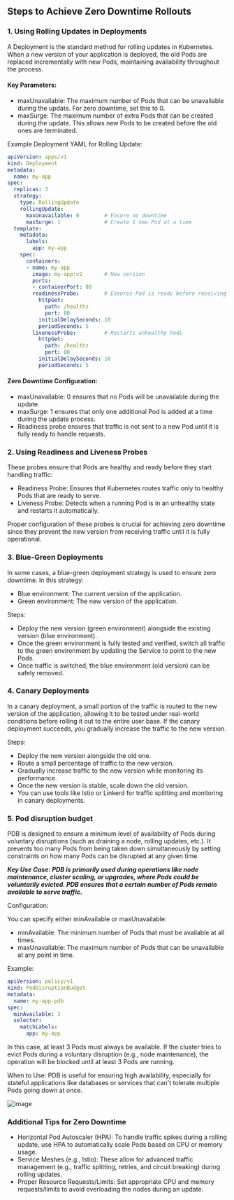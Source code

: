 ## Steps to Achieve Zero Downtime Rollouts

### 1. Using Rolling Updates in Deployments
A Deployment is the standard method for rolling updates in Kubernetes. When a new version of your application is deployed, the old Pods are replaced incrementally with new Pods, maintaining availability throughout the process.

#### Key Parameters:

- maxUnavailable: The maximum number of Pods that can be unavailable during the update. For zero downtime, set this to 0.
- maxSurge: The maximum number of extra Pods that can be created during the update. This allows new Pods to be created before the old ones are terminated.

Example Deployment YAML for Rolling Update:

```yaml
apiVersion: apps/v1
kind: Deployment
metadata:
  name: my-app
spec:
  replicas: 3
  strategy:
    type: RollingUpdate
    rollingUpdate:
      maxUnavailable: 0        # Ensure no downtime
      maxSurge: 1              # Create 1 new Pod at a time
  template:
    metadata:
      labels:
        app: my-app
    spec:
      containers:
      - name: my-app
        image: my-app:v2       # New version
        ports:
        - containerPort: 80
        readinessProbe:        # Ensures Pod is ready before receiving traffic
          httpGet:
            path: /healthz
            port: 80
          initialDelaySeconds: 10
          periodSeconds: 5
        livenessProbe:         # Restarts unhealthy Pods
          httpGet:
            path: /healthz
            port: 80
          initialDelaySeconds: 10
          periodSeconds: 5
```
#### Zero Downtime Configuration:
- maxUnavailable: 0 ensures that no Pods will be unavailable during the update.
- maxSurge: 1 ensures that only one additional Pod is added at a time during the update process.
- Readiness probe ensures that traffic is not sent to a new Pod until it is fully ready to handle requests.

### 2. Using Readiness and Liveness Probes
These probes ensure that Pods are healthy and ready before they start handling traffic:

- Readiness Probe: Ensures that Kubernetes routes traffic only to healthy Pods that are ready to serve.
- Liveness Probe: Detects when a running Pod is in an unhealthy state and restarts it automatically.

Proper configuration of these probes is crucial for achieving zero downtime since they prevent the new version from receiving traffic until it is fully operational.

### 3. Blue-Green Deployments
In some cases, a blue-green deployment strategy is used to ensure zero downtime. In this strategy:

- Blue environment: The current version of the application.
- Green environment: The new version of the application.

Steps:

- Deploy the new version (green environment) alongside the existing version (blue environment).
- Once the green environment is fully tested and verified, switch all traffic to the green environment by updating the Service to point to the new Pods.
- Once traffic is switched, the blue environment (old version) can be safely removed.

### 4. Canary Deployments
In a canary deployment, a small portion of the traffic is routed to the new version of the application, allowing it to be tested under real-world conditions before rolling it out to the entire user base. If the canary deployment succeeds, you gradually increase the traffic to the new version.

Steps:

- Deploy the new version alongside the old one.
- Route a small percentage of traffic to the new version.
- Gradually increase traffic to the new version while monitoring its performance.
- Once the new version is stable, scale down the old version.
- You can use tools like Istio or Linkerd for traffic splitting and monitoring in canary deployments.

### 5. Pod disruption budget
PDB is designed to ensure a minimum level of availability of Pods during voluntary disruptions (such as draining a node, rolling updates, etc.). It prevents too many Pods from being taken down simultaneously by setting constraints on how many Pods can be disrupted at any given time.

***Key Use Case: PDB is primarily used during operations like node maintenance, cluster scaling, or upgrades, where Pods could be voluntarily evicted. PDB ensures that a certain number of Pods remain available to serve traffic.***

Configuration:

You can specify either minAvailable or maxUnavailable:

- minAvailable: The minimum number of Pods that must be available at all times.
- maxUnavailable: The maximum number of Pods that can be unavailable at any point in time.

Example:

```yaml
apiVersion: policy/v1
kind: PodDisruptionBudget
metadata:
  name: my-app-pdb
spec:
  minAvailable: 3
  selector:
    matchLabels:
      app: my-app
```

In this case, at least 3 Pods must always be available. If the cluster tries to evict Pods during a voluntary disruption (e.g., node maintenance), the operation will be blocked until at least 3 Pods are running.

When to Use: PDB is useful for ensuring high availability, especially for stateful applications like databases or services that can't tolerate multiple Pods going down at once.

![image](https://github.com/user-attachments/assets/1ab6546d-c03d-4f17-85fe-9bdebfdfa73d)


### Additional Tips for Zero Downtime
- Horizontal Pod Autoscaler (HPA): To handle traffic spikes during a rolling update, use HPA to automatically scale Pods based on CPU or memory usage.
- Service Meshes (e.g., Istio): These allow for advanced traffic management (e.g., traffic splitting, retries, and circuit breaking) during rolling updates.
- Proper Resource Requests/Limits: Set appropriate CPU and memory requests/limits to avoid overloading the nodes during an update.

